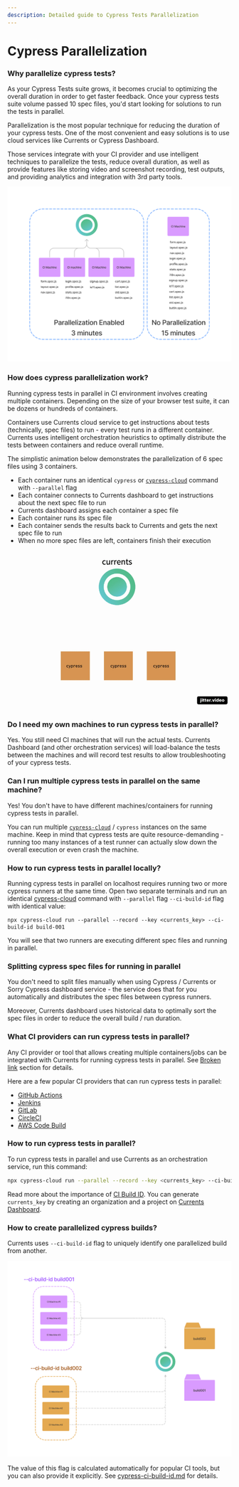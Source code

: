 ```yaml
---
description: Detailed guide to Cypress Tests Parallelization
---
```


# Cypress Parallelization

### Why parallelize cypress tests?

As your Cypress Tests suite grows, it becomes crucial to optimizing the overall duration in order to get faster feedback. Once your cypress tests suite volume passed 10 spec files, you'd start looking for solutions to run the tests in parallel.

Parallelization is the most popular technique for reducing the duration of your cypress tests. One of the most convenient and easy solutions is to use cloud services like Currents or Cypress Dashboard.&#x20;

Those services integrate with your CI provider and use intelligent techniques to parallelize the tests, reduce overall duration, as well as provide features like storing video and screenshot recording, test outputs, and providing analytics and integration with 3rd party tools.

![Running cypress test in parallel reduces the overall time](<../.gitbook/assets/cypress-parallelization-benefits (1) (1).png>)

### How does cypress parallelization work?

Running cypress tests in parallel in CI environment involves creating multiple containers. Depending on the size of your browser test suite, it can be dozens or hundreds of containers.

Containers use Currents cloud service to get instructions about tests (technically, spec files) to run - every test runs in a different container. Currents uses intelligent orchestration heuristics to optimally distribute the tests between containers and reduce overall runtime.

The simplistic animation below demonstrates the parallelization of 6 spec files using 3 containers.

* Each container runs an identical `cypress` or [`cypress-cloud`](../integration-with-cypress/cypress-cloud.md) command with `--parallel` flag
* Each container connects to Currents dashboard to get instructions about the next spec file to run
* Currents dashboard assigns each container a spec file
* Each container runs its spec file
* Each container sends the results back to Currents and gets the next spec file to run
* When no more spec files are left, containers finish their execution

![Cypress tests parallelization using Currents orchestration ](../.gitbook/assets/parallelization-basic.gif)

### Do I need my own machines to run cypress tests in parallel?

Yes. You still need CI machines that will run the actual tests. Currents Dashboard (and other orchestration services) will load-balance the tests between the machines and will record test results to allow troubleshooting of your cypress tests.

### Can I run multiple cypress tests in parallel on the same machine?

Yes! You don't have to have different machines/containers for running cypress tests in parallel.&#x20;

You can run multiple [`cypress-cloud`](../integration-with-cypress/cypress-cloud.md) / `cypress` instances on the same machine. Keep in mind that cypress tests are quite resource-demanding - running too many instances of a test runner can actually slow down the overall execution or even crash the machine.

### How to run cypress tests in parallel locally?

Running cypress tests in parallel on localhost requires running two or more cypress runners at the same time. Open two separate terminals and run an identical [cypress-cloud](https://github.com/currents-dev/cypress-cloud) command with `--parallel` flag  `--ci-build-id` flag with identical value:

```
npx cypress-cloud run --parallel --record --key <currents_key> --ci-build-id build-001
```

You will see that two runners are executing different spec files and running in parallel.

### Splitting cypress spec files for running in parallel

You don't need to split files manually when using Cypress / Currents or Sorry Cypress dashboard service - the service does that for you automatically and distributes the spec files between cypress runners.

Moreover, Currents dashboard uses historical data to optimally sort the spec files in order to reduce the overall build / run duration.

### What CI providers can run cypress tests in parallel?

Any CI provider or tool that allows creating multiple containers/jobs can be integrated with Currents for running cypress tests in parallel. See [Broken link](broken-reference "mention") section for details.

Here are a few popular CI providers that can run cypress tests in parallel:

* [GitHub Actions](../ci-setup/github-actions/)
* [Jenkins](../ci-setup/jenkins/)
* [GitLab](../ci-setup/gitlab/)
* [CircleCI](../ci-setup/circleci/)
* [AWS Code Build](../ci-setup/aws-code-build/)

### How to run cypress tests in parallel?

To run cypress tests in parallel and use Currents as an orchestration service, run this command:

```bash
npx cypress-cloud run --parallel --record --key <currents_key> --ci-build-id build-001
```

Read more about the importance of [CI Build ID](cypress-ci-build-id.md). You can generate `currents_key` by creating an organization and a project on [Currents Dashboard](https://app.currents.dev).

### How to create parallelized cypress builds?

Currents uses `--ci-build-id` flag to uniquely identify one parallelized build from another.&#x20;

![Using CI Build ID to create different build](<../.gitbook/assets/cypress-ci-build-id-different-jobs (1).png>)

The value of this flag is calculated automatically for popular CI tools, but you can also provide it explicitly. See [cypress-ci-build-id.md](cypress-ci-build-id.md "mention") for details.
